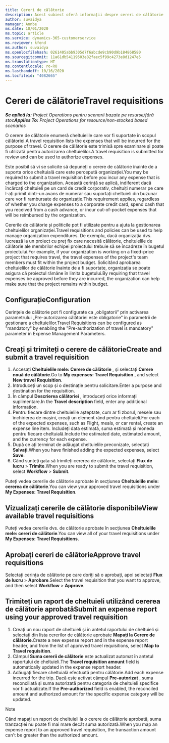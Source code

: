 ```yaml
---
title: Cereri de călătorie
description: Acest subiect oferă informații despre cereri de călătorie.
author: suvaidya
manager: Annbe
ms.date: 10/01/2020
ms.topic: article
ms.service: dynamics-365-customerservice
ms.reviewer: kfend
ms.author: suvaidya
ms.openlocfilehash: 0261405abb9305d7f6abcde9cb90d9b184868580
ms.sourcegitcommit: 11a61db54119503e82faec5f99c4273e8d1247e5
ms.translationtype: HT
ms.contentlocale: ro-RO
ms.lasthandoff: 10/16/2020
ms.locfileid: "4082665"
---
```

# <a name="travel-requisitions"></a><span data-ttu-id="ffa4e-103">Cereri de călătorie</span><span class="sxs-lookup"><span data-stu-id="ffa4e-103">Travel requisitions</span></span>

<span data-ttu-id="ffa4e-104">_**Se aplică la:** Project Operations pentru scenarii bazate pe resurse/fără stoc_</span><span class="sxs-lookup"><span data-stu-id="ffa4e-104">_**Applies To:** Project Operations for resource/non-stocked based scenarios_</span></span>

<span data-ttu-id="ffa4e-105">O cerere de călătorie enumeră cheltuielile care vor fi suportate în scopul călătoriei.</span><span class="sxs-lookup"><span data-stu-id="ffa4e-105">A travel requisition lists the expenses that will be incurred for the purpose of travel.</span></span> <span data-ttu-id="ffa4e-106">O cerere de călătorie este trimisă spre examinare și poate fi utilizată pentru autorizarea cheltuielilor.</span><span class="sxs-lookup"><span data-stu-id="ffa4e-106">A travel requisition is submitted for review and can be used to authorize expenses.</span></span>

<span data-ttu-id="ffa4e-107">Este posibil să vi se solicite să depuneți o cerere de călătorie înainte de a suporta orice cheltuială care este percepută organizației.</span><span class="sxs-lookup"><span data-stu-id="ffa4e-107">You may be required to submit a travel requisition before you incur any expense that is charged to the organization.</span></span> <span data-ttu-id="ffa4e-108">Această cerință se aplică, indiferent dacă încărcați cheltuieli pe un card de credit corporativ, cheltuiți numerar pe care l-ați primit dintr-un avans de numerar sau suportați cheltuieli din buzunar care vor fi rambursate de organizație.</span><span class="sxs-lookup"><span data-stu-id="ffa4e-108">This requirement applies, regardless of whether you charge expenses to a corporate credit card, spend cash that you received from a cash advance, or incur out-of-pocket expenses that will be reimbursed by the organization.</span></span>

<span data-ttu-id="ffa4e-109">Cererile de călătorie și politicile pot fi utilizate pentru a ajuta la gestionarea cheltuielilor organizației.</span><span class="sxs-lookup"><span data-stu-id="ffa4e-109">Travel requisitions and policies can be used to help manage organization expenditures.</span></span> <span data-ttu-id="ffa4e-110">De exemplu, dacă organizația dvs. lucrează la un proiect cu preț fix care necesită călătorie, cheltuielile de călătorie ale membrilor echipei proiectului trebuie să se încadreze în bugetul proiectului.</span><span class="sxs-lookup"><span data-stu-id="ffa4e-110">For example, if your organization is working on a fixed-price project that requires travel, the travel expenses of the project's team members must fit within the project budget.</span></span> <span data-ttu-id="ffa4e-111">Solicitând aprobarea cheltuielilor de călătorie înainte de a fi suportate, organizația se poate asigura că proiectul rămâne în limita bugetului.</span><span class="sxs-lookup"><span data-stu-id="ffa4e-111">By requiring that travel expenses be approved before they are incurred, the organization can help make sure that the project remains within budget.</span></span>

## <a name="configuration"></a><span data-ttu-id="ffa4e-112">Configurație</span><span class="sxs-lookup"><span data-stu-id="ffa4e-112">Configuration</span></span> 

<span data-ttu-id="ffa4e-113">Cerințele de călătorie pot fi configurate ca „obligatorii” prin activarea parametrului „Pre-autorizarea călătoriei este obligatorie” în parametrii de gestionare a cheltuielilor.</span><span class="sxs-lookup"><span data-stu-id="ffa4e-113">Travel Requisitions can be configured as "mandatory" by enabling the "Pre-authorization of travel is mandatory" parameter in Expense Management Parameters.</span></span> 

## <a name="create-and-submit-a-travel-requisition"></a><span data-ttu-id="ffa4e-114">Creați și trimiteți o cerere de călătorie</span><span class="sxs-lookup"><span data-stu-id="ffa4e-114">Create and submit a travel requisition</span></span>

1. <span data-ttu-id="ffa4e-115">Accesați **Cheltuielile mele: Cerere de călătorie** , și selectați **Cerere nouă de călătorie**.</span><span class="sxs-lookup"><span data-stu-id="ffa4e-115">Go to **My expenses: Travel Requisition** , and select **New travel Requisition**.</span></span>
2. <span data-ttu-id="ffa4e-116">Introduceți un scop și o destinație pentru solicitare.</span><span class="sxs-lookup"><span data-stu-id="ffa4e-116">Enter a purpose and destination for the requisition.</span></span>
3. <span data-ttu-id="ffa4e-117">În câmpul  **Descrierea călătoriei** , introduceți orice informații suplimentare.</span><span class="sxs-lookup"><span data-stu-id="ffa4e-117">In the  **Travel description** field, enter any additional information.</span></span> 
4. <span data-ttu-id="ffa4e-118">Pentru fiecare dintre cheltuielile așteptate, cum ar fi zborul, mesele sau închirierea de mașini, creați un element rând pentru cheltuieli.</span><span class="sxs-lookup"><span data-stu-id="ffa4e-118">For each of the expected expenses, such as Flight, meals, or car rental, create an expense line item.</span></span> <span data-ttu-id="ffa4e-119">Includeți data estimată, suma estimată și moneda pentru fiecare cheltuială.</span><span class="sxs-lookup"><span data-stu-id="ffa4e-119">Include the estimated date, estimated amount, and the currency for each expense.</span></span> 
5. <span data-ttu-id="ffa4e-120">După ce ați terminat de adăugat cheltuielile preconizate, selectați **Salvați**.</span><span class="sxs-lookup"><span data-stu-id="ffa4e-120">When you have finished adding the expected expenses, select **Save**.</span></span>
6. <span data-ttu-id="ffa4e-121">Când sunteți gata să trimiteți cererea de călătorie, selectați **Flux de lucru** > **Trimite**.</span><span class="sxs-lookup"><span data-stu-id="ffa4e-121">When you are ready to submit the travel requisition, select **Workflow** > **Submit**.</span></span>

<span data-ttu-id="ffa4e-122">Puteți vedea cererile de călătorie aprobate în secțiunea **Cheltuielile mele: cererea de călătorie**.</span><span class="sxs-lookup"><span data-stu-id="ffa4e-122">You can view your approved travel requisitions under **My Expenses: Travel Requisition**.</span></span> 

## <a name="view-available-travel-requisitions"></a><span data-ttu-id="ffa4e-123">Vizualizați cererile de călătorie disponibile</span><span class="sxs-lookup"><span data-stu-id="ffa4e-123">View available travel requisitions</span></span>

<span data-ttu-id="ffa4e-124">Puteți vedea cererile dvs. de călătorie aprobate în secțiunea **Cheltuielile mele: cereri de călătorie**.</span><span class="sxs-lookup"><span data-stu-id="ffa4e-124">You can view all of your travel requisitions under **My Expenses: Travel Requisitions**.</span></span>

## <a name="approve-travel-requisitions"></a><span data-ttu-id="ffa4e-125">Aprobați cereri de călătorie</span><span class="sxs-lookup"><span data-stu-id="ffa4e-125">Approve travel requisitions</span></span>

<span data-ttu-id="ffa4e-126">Selectați cerința de călătorie pe care doriți să o aprobați, apoi selectați **Flux de lucru** > **Aprobare**.</span><span class="sxs-lookup"><span data-stu-id="ffa4e-126">Select the travel requisition that you want to approve, and then select **Workflow** > **Approve**.</span></span>  

## <a name="submit-an-expense-report-using-your-approved-travel-requisition"></a><span data-ttu-id="ffa4e-127">Trimiteți un raport de cheltuieli utilizând cererea de călătorie aprobată</span><span class="sxs-lookup"><span data-stu-id="ffa4e-127">Submit an expense report using your approved travel requisition</span></span>

1. <span data-ttu-id="ffa4e-128">Creați un nou raport de cheltuieli și în antetul raportului de cheltuieli și selectați din lista cererilor de călătorie aprobate **Mapați la Cerere de călătorie**.</span><span class="sxs-lookup"><span data-stu-id="ffa4e-128">Create a new expense report and in the expense report header, and from the list of approved travel requisitions, select **Map to Travel requisition**.</span></span>
2. <span data-ttu-id="ffa4e-129">Câmpul **Suma cererii de călătorie** este actualizat automat în antetul raportului de cheltuieli.</span><span class="sxs-lookup"><span data-stu-id="ffa4e-129">The **Travel requisition amount** field is automatically updated in the expense report header.</span></span>
3. <span data-ttu-id="ffa4e-130">Adăugați fiecare cheltuială efectuată pentru călătorie.</span><span class="sxs-lookup"><span data-stu-id="ffa4e-130">Add each expense incurred for the trip.</span></span> <span data-ttu-id="ffa4e-131">Dacă este activat câmpul **Pre-autorizat** , suma reconciliată și suma autorizată pentru categoria de cheltuieli specifice vor fi actualizate.</span><span class="sxs-lookup"><span data-stu-id="ffa4e-131">If the **Pre-authorized** field is enabled, the reconciled amount and authorized amount for the specific expense category will be updated.</span></span>

> [!NOTE]
> <span data-ttu-id="ffa4e-132">Când mapați un raport de cheltuieli la o cerere de călătorie aprobată, suma tranzacției nu poate fi mai mare decât suma autorizată.</span><span class="sxs-lookup"><span data-stu-id="ffa4e-132">When you map an expense report to an approved travel requisition, the transaction amount can't be greater than the authorized amount.</span></span> 
